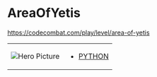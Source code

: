 # AreaOfYetis 

https://codecombat.com/play/level/area-of-yetis
<table>
<tr>
<td>

![Hero Picture](hero.png?raw=true "Hero Picture")

</td>
<td>
<ul>
<li>

[PYTHON](AreaOfYetis.py)

</li>
</td>
</tr>
<table>